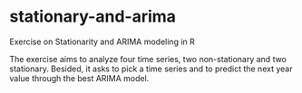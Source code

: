 # stationary-and-arima
Exercise on Stationarity and ARIMA modeling in R

The exercise aims to analyze four time series, two non-stationary and two stationary. Besided, it asks to pick a time series and to predict the next year value through the best ARIMA model.
